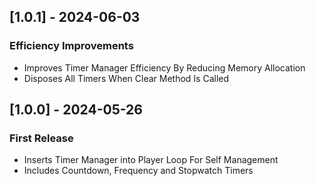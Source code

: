## [1.0.1] - 2024-06-03
### Efficiency Improvements
- Improves Timer Manager Efficiency By Reducing Memory Allocation
- Disposes All Timers When Clear Method Is Called

## [1.0.0] - 2024-05-26
### First Release
- Inserts Timer Manager into Player Loop For Self Management
- Includes Countdown, Frequency and Stopwatch Timers
